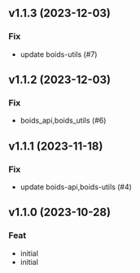## v1.1.3 (2023-12-03)

### Fix

- update boids-utils (#7)

## v1.1.2 (2023-12-03)

### Fix

- boids_api,boids_utils (#6)

## v1.1.1 (2023-11-18)

### Fix

- update boids-api,boids-utils (#4)

## v1.1.0 (2023-10-28)

### Feat

- initial
- initial
